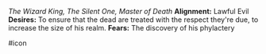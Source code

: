 *The Wizard King, The Silent One, Master of Death*
**Alignment:** Lawful Evil
**Desires:** To ensure that the dead are treated with the respect they're due, to increase the size of his realm.
**Fears:** The discovery of his phylactery

#icon